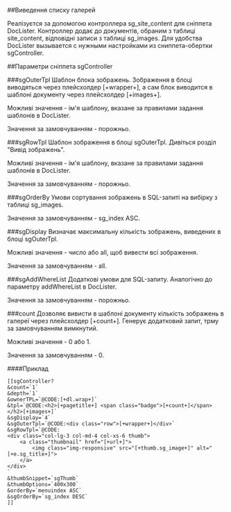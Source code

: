 ##Виведення списку галерей

Реалізуєтся за допомогою контроллера sg_site_content для сніппета DocLister. Контроллер додає до документів, обраним з таблиці site_content, відповідні записи з таблиці sg_images. Для удобства DocLister вызывается с нужными настройками из сниппета-обертки sgController.

##Параметри сніппета sgController

###sgOuterTpl
Шаблон блока зображень. Зображення в блоці виводяться через плейсхолдер [+wrapper+], а сам блок виводится в шаблоні документу через плейсхолдер [+images+].

Можливі значення - ім'я шаблону, вказане за правилами задання шаблонів в DocLister.

Значення за замовчуванням - порожньо.

###sgRowTpl
Шаблон зображення в блоці sgOuterTpl. Дивіться розділ "Вивід зображень".

Можливі значення - ім'я шаблону, вказане за правилами задання шаблонів в DocLister.

Значення за замовчуванням - порожньо.

###sgOrderBy
Умови сортування зображень в SQL-запиті на вибірку з таблиці sg_images.

Значення за замовчуванням - sg_index ASC.

###sgDisplay
Визначає максимальну кількість зображень, виведених в блоці sgOuterTpl.

Можливі значення - число або all, щоб вивести всі зображення.

Значення за замовчуванням - all.

###sgAddWhereList 
Додаткові умови для SQL-запиту. Аналогічно до параметру addWhereList в DocLister.

Значення за замовчуванням - порожньо.

###count
Дозволяє вивисти в шаблоні документу кількість зображень в галереї через плейсхолдер [+count+]. Генерує додатковий запит, трму за замовчуванням вимкнутий.

Можливі значення - 0 або 1.

Значення за замовчуванням - 0.

####Приклад
```
[[sgController? 
&count=`1` 
&depth=`1` 
&ownerTPL=`@CODE:[+dl.wrap+]` 
&tpl=`@CODE:<h2>[+pagetitle+] <span class="badge">[+count+]</span></h2>[+images+]` 
&sgDisplay=`4`
&sgOuterTpl=`@CODE:<div class="row">[+wrapper+]</div>`
&sgRowTpl=`@CODE:
<div class="col-lg-3 col-md-4 col-xs-6 thumb">
    <a class="thumbnail" href="[+url+]">
        <img class="img-responsive" src="[+thumb.sg_image+]" alt="[+e.sg_title+]">
    </a>
</div>
`
&thumbSnippet=`sgThumb`
&thumbOptions=`400x300`
&orderBy=`menuindex ASC` 
&sgOrderBy=`sg_index DESC`
]]
```
